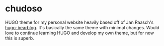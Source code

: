 # chudoso
HUGO theme for my personal website heavily based off of Jan Raasch's [hugo-bearblog](https://github.com/janraasch/hugo-bearblog).
It's basically the same theme with minimal changes. Would love to continue learning HUGO and develop my own theme, but for now this is superb.
